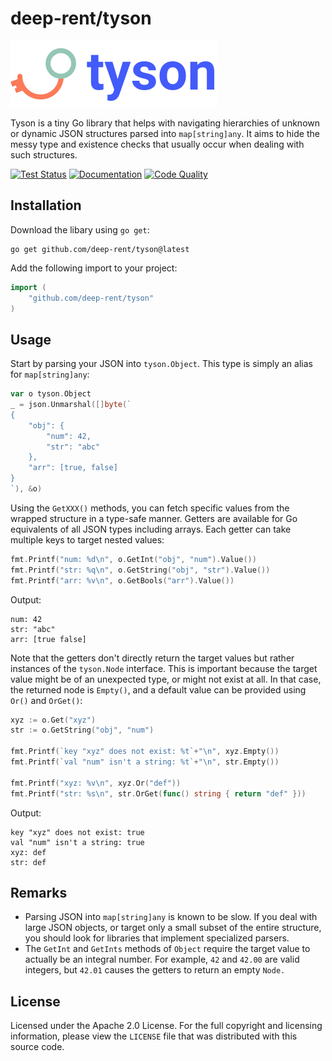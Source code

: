 # deep-rent/tyson

![Logo](https://raw.githubusercontent.com/deep-rent/tyson/master/logo.png)

Tyson is a tiny Go library that helps with navigating hierarchies of unknown or dynamic JSON structures parsed into `map[string]any`. It aims to hide the messy type and existence checks that usually occur when dealing with such structures.

[![Test Status](https://github.com/deep-rent/tyson/actions/workflows/test.yml/badge.svg)](https://github.com/deep-rent/tyson/actions/workflows/test.yml) [![Documentation](https://img.shields.io/badge/godoc-reference-blue.svg)](https://godoc.org/github.com/deep-rent/tyson) [![Code Quality](https://goreportcard.com/badge/github.com/nanomsg/mangos)](https://goreportcard.com/report/github.com/deep-rent/tyson)

## Installation

Download the libary using `go get`:

```
go get github.com/deep-rent/tyson@latest
```

Add the following import to your project:

```go
import (
    "github.com/deep-rent/tyson"
)
```

## Usage

Start by parsing your JSON into `tyson.Object`. This type is simply an alias for `map[string]any`:

```go
var o tyson.Object
_ = json.Unmarshal([]byte(`
{
    "obj": {
        "num": 42,
        "str": "abc"
    },
    "arr": [true, false]
}
`), &o)
```

Using the `GetXXX()` methods, you can fetch specific values from the wrapped structure in a type-safe manner. Getters are available for Go equivalents of all JSON types including arrays. Each getter can take multiple keys to target nested values:

```go
fmt.Printf("num: %d\n", o.GetInt("obj", "num").Value())
fmt.Printf("str: %q\n", o.GetString("obj", "str").Value())
fmt.Printf("arr: %v\n", o.GetBools("arr").Value())
```

Output:

```
num: 42
str: "abc"
arr: [true false]
```

Note that the getters don't directly return the target values but rather instances of the `tyson.Node` interface. This is important because the target value might be of an unexpected type, or might not exist at all. In that case, the returned node is `Empty()`, and a default value can be provided using `Or()` and `OrGet()`:

```go
xyz := o.Get("xyz")
str := o.GetString("obj", "num")

fmt.Printf(`key "xyz" does not exist: %t`+"\n", xyz.Empty())
fmt.Printf(`val "num" isn't a string: %t`+"\n", str.Empty())

fmt.Printf("xyz: %v\n", xyz.Or("def"))
fmt.Printf("str: %s\n", str.OrGet(func() string { return "def" }))
```

Output:

```
key "xyz" does not exist: true
val "num" isn't a string: true
xyz: def
str: def
```

## Remarks

- Parsing JSON into `map[string]any` is known to be slow. If you deal with large JSON objects, or target only a small subset of the entire structure, you should look for libraries that implement specialized parsers.
- The `GetInt` and `GetInts` methods of `Object` require the target value to actually be an integral number. For example, `42` and `42.00` are valid integers, but `42.01` causes the getters to return an empty `Node.`

## License

Licensed under the Apache 2.0 License. For the full copyright and licensing information, please view the `LICENSE` file that was distributed with this source code.